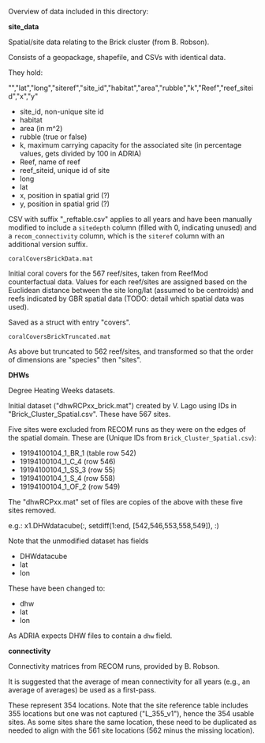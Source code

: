 Overview of data included in this directory:

**site_data**

Spatial/site data relating to the Brick cluster (from B. Robson).

Consists of a geopackage, shapefile, and CSVs with identical data.

They hold:

"","lat","long","siteref","site_id","habitat","area","rubble","k","Reef","reef_siteid","x","y"

- site_id, non-unique site id
- habitat
- area (in m^2)
- rubble (true or false)
- k, maximum carrying capacity for the associated site (in percentage values, gets divided by 100 in ADRIA)
- Reef, name of reef
- reef_siteid, unique id of site
- long
- lat
- x, position in spatial grid (?)
- y, position in spatial grid (?)


CSV with suffix "_reftable.csv" applies to all years and have been manually modified to include a `sitedepth` column (filled with 0, indicating unused) and 
a `recom_connectivity` column, which is the `siteref` column with an additional version suffix.


`coralCoversBrickData.mat`

Initial coral covers for the 567 reef/sites, taken from ReefMod counterfactual data. Values for each reef/sites
are assigned based on the Euclidean distance between the site long/lat (assumed to be centroids) and reefs indicated by GBR spatial data 
(TODO: detail which spatial data was used).

Saved as a struct with entry "covers".


`coralCoversBrickTruncated.mat`

As above but truncated to 562 reef/sites, and transformed so that the order of dimensions are "species" then "sites".


**DHWs**

Degree Heating Weeks datasets.

Initial dataset ("dhwRCPxx_brick.mat") created by V. Lago using IDs in "Brick_Cluster_Spatial.csv".
These have 567 sites.

Five sites were excluded from RECOM runs as they were on the edges of the spatial domain.
These are (Unique IDs from `Brick_Cluster_Spatial.csv`):

- 19194100104_1_BR_1 (table row 542)
- 19194100104_1_C_4 (row 546)
- 19194100104_1_SS_3 (row 55)
- 19194100104_1_S_4 (row 558)
- 19194100104_1_OF_2 (row 549)

The "dhwRCPxx.mat" set of files are copies of the above with these five sites removed.

e.g.:
x1.DHWdatacube(:, setdiff(1:end, [542,546,553,558,549]), :)


Note that the unmodified dataset has fields

- DHWdatacube
- lat
- lon

These have been changed to:

- dhw
- lat
- lon

As ADRIA expects DHW files to contain a `dhw` field.


**connectivity**

Connectivity matrices from RECOM runs, provided by B. Robson.

It is suggested that the average of mean connectivity for all years (e.g., an average of averages) be used as a first-pass.

These represent 354 locations. Note that the site reference table includes 355 locations but one was not captured ("L_355_v1"), hence the 354 usable sites.
As some sites share the same location, these need to be duplicated as needed to align with the 561 site locations (562 minus the missing location).

